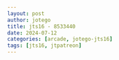 ```yaml
---
layout: post
author: jotego
title: jts16 - 8533440
date: 2024-07-12
categories: [arcade, jotego-jts16]
tags: [jts16, jtpatreon]
---
```


